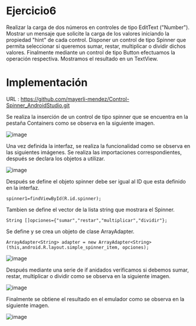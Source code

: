# Ejercicio6
Realizar la carga de dos números en controles de tipo EditText ("Number"). Mostrar un mensaje que solicite la carga de los valores iniciando la propiedad "hint" de cada control. Disponer un control de tipo Spinner que permita seleccionar si queremos sumar, restar, multiplicar o dividir dichos valores. Finalmente mediante un control de tipo Button efectuamos la operación respectiva. Mostramos el resultado en un TextView.
# Implementación

URL : https://github.com/mayerli-mendez/Control-Spinner_AndroidStudio.git

Se realiza la inserción de un control de tipo spinner que se encuentra en la pestaña  Containers como se observa en la siguiente imagen.

  ![image](https://user-images.githubusercontent.com/74840012/221445032-80dd6f7e-7b3f-41a8-a9c1-6aaa5f05bc45.png)


Una vez definida la interfaz, se realiza la funcionalidad como se observa en las siguientes imágenes. 
Se realiza las importaciones correspondientes, después se declara los objetos a utilizar. 

![image](https://user-images.githubusercontent.com/74840012/221446438-136d7e20-b0c8-4794-a270-2f4f2096951b.png)

Después se define el objeto spinner debe ser igual al ID que esta definido en la interfaz.
```
spinner1=findViewById(R.id.spinner);
```
Tambien se define el vector de la lista string que mostrara el Spinner.
```
String []opciones={"sumar","restar","multiplicar","dividir"};
```
Se define y se crea un objeto de clase ArrayAdapter. 
```
ArrayAdapter<String> adapter = new ArrayAdapter<String>(this,android.R.layout.simple_spinner_item, opciones);
```

![image](https://user-images.githubusercontent.com/74840012/221446450-9f45a00f-f911-46c9-aa6a-1ae85282d21d.png)

Después  mediante una serie de if anidados verificamos si debemos sumar, restar, multiplicar o dividir como se observa en la siguiente imagen. 

 ![image](https://user-images.githubusercontent.com/74840012/221446460-78562707-b63f-4314-a6f4-4048b1a28643.png)

  Finalmente se obtiene el resultado en el emulador como se observa en la siguiente imagen.
  
![image](https://user-images.githubusercontent.com/74840012/220824846-91784f0c-4c3a-4056-947c-6858bb9d01c8.png)




